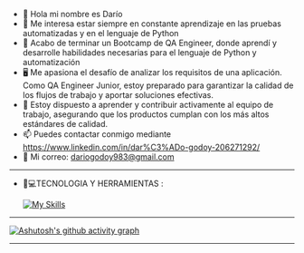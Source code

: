 

- 👋 Hola mi nombre es Darío
- 👀 Me interesa estar siempre en constante aprendizaje en las pruebas automatizadas y en el lenguaje de Python
- 🌱 Acabo de terminar un Bootcamp de QA Engineer, donde aprendí y desarrolle habilidades necesarias para el lenguaje de Python y automatización
- 🖥️ Me apasiona el desafío de analizar los requisitos de una aplicación. Como QA Engineer Junior, estoy preparado para garantizar la calidad de los flujos de trabajo y aportar soluciones efectivas.
- 🎇 Estoy dispuesto a aprender y contribuir activamente al equipo de trabajo, asegurando que los productos cumplan con los más altos estándares de calidad.
- 📫 Puedes contactar conmigo mediante https://www.linkedin.com/in/dar%C3%ADo-godoy-206271292/
- 📧 Mi correo: dariogodoy983@gmail.com
________________________________________________________________________________________________________________
- 🧰💻TECNOLOGIA Y HERRAMIENTAS :
  
  [![My Skills](https://skillicons.dev/icons?i=js,html,css,postgres,postman,pycharm,java,github,py,ae)](https://skillicons.dev)

_______________________________________________________________________________________________________________
[![Ashutosh's github activity graph](https://github-readme-activity-graph.vercel.app/graph?username=Ashutosh00710)](https://github.com/ashutosh00710/github-readme-activity-graph)

________________________________________________________________________________________________________________
